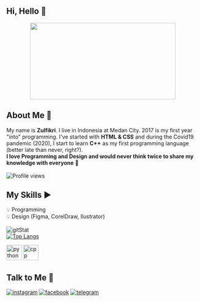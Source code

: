 ## Hi, Hello :wave:
<p align="center">
  <img src="https://media.giphy.com/media/XYrHWGJPtaQMM/giphy.gif" height="200" width="380"/>
</p>

## About Me :arrow_down_small:
My name is **Zulfikri**. I live in Indonesia at Medan City. 2017 is my first year "into" programming. I've started with **HTML & CSS** and during the Covid19 pandemic (2020), I start to learn **C++** as my first programming language (better late than never, right?). \
**I love Programming and Design and would never think twice to share my knowledge with everyone** :gift_heart: \
\
![Profile views](https://gpvc.arturio.dev/ctrlbzul5)

## My Skills :arrow_forward:
:bulb: Programming \
:bulb: Design (Figma, CorelDraw, Ilustrator) \
\
![gitStat](https://github-readme-stats.vercel.app/api?username=ctrlbzul&show_icons=true&theme=tokyonight) \
[![Top Langs](https://github-readme-stats.vercel.app/api/top-langs/?username=ctrlbzul&layout=compact&show_icons=true&theme=tokyonight)](https://github.com/anuraghazra/github-readme-stats)
<p align="left">
  <img src="https://cdn.icon-icons.com/icons2/112/PNG/512/python_18894.png" width="40" height="40"alt="python">
  <img src="https://cdn.icon-icons.com/icons2/2107/PNG/512/file_type_cpp_icon_130670.png" width="40" height="40" alt="cpp">
</p>

## Talk to Me :arrow_down_small:
[![instagram](https://img.shields.io/badge/Instagram-E4405F?style=for-the-badge&logo=instagram&logoColor=white)](https://www.instagram.com/zulfikriry5)
[![facebook](https://img.shields.io/badge/Facebook-2980B9?style=for-the-badge&logo=facebook&logoColor=white)](https://www.facebook.com/ZulfricRmd5)
[![telegram](https://img.shields.io/badge/Telegram-2CA5E0?style=for-the-badge&logo=telegram&logoColor=white)](https://www.telegram.me/zulfikriry)

